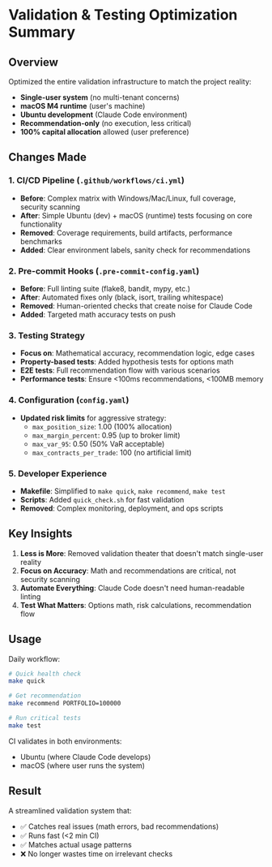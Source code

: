 # Validation & Testing Optimization Summary

## Overview

Optimized the entire validation infrastructure to match the project reality:
- **Single-user system** (no multi-tenant concerns)
- **macOS M4 runtime** (user's machine)
- **Ubuntu development** (Claude Code environment)
- **Recommendation-only** (no execution, less critical)
- **100% capital allocation** allowed (user preference)

## Changes Made

### 1. CI/CD Pipeline (`.github/workflows/ci.yml`)
- **Before**: Complex matrix with Windows/Mac/Linux, full coverage, security scanning
- **After**: Simple Ubuntu (dev) + macOS (runtime) tests focusing on core functionality
- **Removed**: Coverage requirements, build artifacts, performance benchmarks
- **Added**: Clear environment labels, sanity check for recommendations

### 2. Pre-commit Hooks (`.pre-commit-config.yaml`)
- **Before**: Full linting suite (flake8, bandit, mypy, etc.)
- **After**: Automated fixes only (black, isort, trailing whitespace)
- **Removed**: Human-oriented checks that create noise for Claude Code
- **Added**: Targeted math accuracy tests on push

### 3. Testing Strategy
- **Focus on**: Mathematical accuracy, recommendation logic, edge cases
- **Property-based tests**: Added hypothesis tests for options math
- **E2E tests**: Full recommendation flow with various scenarios
- **Performance tests**: Ensure <100ms recommendations, <100MB memory

### 4. Configuration (`config.yaml`)
- **Updated risk limits** for aggressive strategy:
  - `max_position_size`: 1.00 (100% allocation)
  - `max_margin_percent`: 0.95 (up to broker limit)
  - `max_var_95`: 0.50 (50% VaR acceptable)
  - `max_contracts_per_trade`: 100 (no artificial limit)

### 5. Developer Experience
- **Makefile**: Simplified to `make quick`, `make recommend`, `make test`
- **Scripts**: Added `quick_check.sh` for fast validation
- **Removed**: Complex monitoring, deployment, and ops scripts

## Key Insights

1. **Less is More**: Removed validation theater that doesn't match single-user reality
2. **Focus on Accuracy**: Math and recommendations are critical, not security scanning
3. **Automate Everything**: Claude Code doesn't need human-readable linting
4. **Test What Matters**: Options math, risk calculations, recommendation flow

## Usage

Daily workflow:
```bash
# Quick health check
make quick

# Get recommendation
make recommend PORTFOLIO=100000

# Run critical tests
make test
```

CI validates in both environments:
- Ubuntu (where Claude Code develops)
- macOS (where user runs the system)

## Result

A streamlined validation system that:
- ✅ Catches real issues (math errors, bad recommendations)
- ✅ Runs fast (<2 min CI)
- ✅ Matches actual usage patterns
- ❌ No longer wastes time on irrelevant checks
